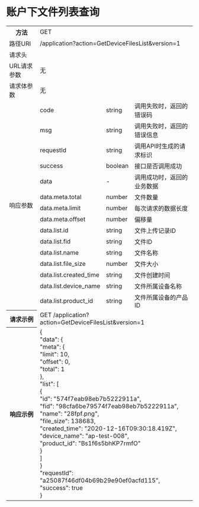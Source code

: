 # 账户下文件列表查询

<table>
<tr><th>方法</th><td colspan="4">GET</th></tr>
<tr><td>路径URI</td><td colspan="4">/application?action=GetDeviceFilesList&version=1</td></tr>
<tr><td>请求头</td><td colspan="4"></td></tr>
<tr><td>URL请求参数</td><td colspan="4">无</td></tr>
<tr><td>请求体参数</td><td colspan="4">无</td></tr>

<tr><td rowspan="15">响应参数</td><td colspan="2">code</td><td>string</td><td>调用失败时，返回的错误码</td></tr>
<tr><td colspan="2">msg</td><td>string</td><td>调用失败时，返回的错误信息</td></tr>
<tr><td colspan="2">requestId</td><td>string</td><td>调用API时生成的请求标识</td></tr>
<tr><td colspan="2">success</td><td>boolean</td><td>接口是否调用成功</td></tr>
<tr><td colspan="2">data</td><td>-</td><td>调用成功时，返回的业务数据</td></tr>
<tr><td colspan="2">data.meta.total</td><td>number</td><td>文件数量</td></tr>
<tr><td colspan="2">data.meta.limit</td><td>number</td><td>每次请求的数据长度</td></tr>
<tr><td colspan="2">data.meta.offset</td><td>number</td><td>偏移量</td></tr>
<tr><td colspan="2">data.list.id<td>string</td><td>文件上传记录ID</td></tr>
<tr><td colspan="2">data.list.fid</td><td>string</td><td>文件ID</td></tr>
<tr><td colspan="2">data.list.name</td><td>string</td><td>文件名称</td></tr>
<tr><td colspan="2">data.list.file_size</td><td>number</td><td>文件大小</td></tr>
<tr><td colspan="2">data.list.created_time</td><td>string</td><td>文件创建时间</td></tr>
<tr><td colspan="2">data.list.device_name</td><td>string</td><td>文件所属设备名称</td></tr>
<tr><td colspan="2">data.list.product_id</td><td>string</td><td>文件所属设备的产品ID</td></tr>

<tr><th>请求示例</th><td colspan="4">GET /application?action=GetDeviceFilesList&version=1</th></tr>
</th></tr>
<tr><th>响应示例</th><td colspan="4">
{<br>
    "data": { <br>
        "meta": {<br>
            "limit": 10,<br>
            "offset": 0,<br>
            "total": 1<br>
        },<br>
        "list": [<br>
            {<br>
                "id": "574f7eab98eb7b5222911a",<br>
                "fid": "98cfa6be79574f7eab98eb7b5222911a",<br>
                "name": "28fpf.png",<br>
                "file_size": 138683,<br>
                "created_time": "2020-12-16T09:30:18.419Z",<br>
                "device_name": "ap-test-008",<br>
                "product_id": "Bs1f6s5bhKP7rmfO"<br>
            }<br>
        ]<br>
    } <br>
    "requestId": "a25087f46df04b69b29e90ef0acfd115", <br>
    "success": true<br>
}<br>
</th></tr>
</table>